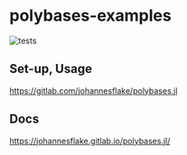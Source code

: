 # polybases-examples

![tests](https://github.com/johannesflake/polybases-examples/actions/workflows/test.yml/badge.svg)


## Set-up, Usage

https://gitlab.com/johannesflake/polybases.jl

## Docs

https://johannesflake.gitlab.io/polybases.jl/



